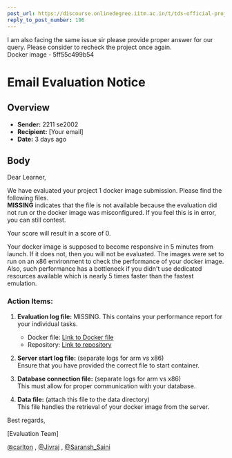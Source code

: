 ```yaml
---
post_url: https://discourse.onlinedegree.iitm.ac.in/t/tds-official-project1-discrepencies/171141/198
reply_to_post_number: 196
---
```

I am also facing the same issue sir please provide proper answer for our query. Please consider to recheck the project once again.  
Docker image - 5ff55c499b54  

# Email Evaluation Notice

## Overview
- **Sender:** 2211 se2002
- **Recipient:** [Your email]
- **Date:** 3 days ago

## Body
Dear Learner,

We have evaluated your project 1 docker image submission. Please find the following files.  
**MISSING** indicates that the file is not available because the evaluation did not run or the docker image was misconfigured. If you feel this is in error, you can still contest.

Your score will result in a score of 0.

Your docker image is supposed to become responsive in 5 minutes from launch. If it does not, then you will not be evaluated. The images were set to run on an x86 environment to check the performance of your docker image. Also, such performance has a bottleneck if you didn't use dedicated resources available which is nearly 5 times faster than the fastest emulation.

### Action Items:
1. **Evaluation log file:** MISSING. This contains your performance report for your individual tasks.
   - Docker file: [Link to Docker file](http://drive.google.com)
   - Repository: [Link to repository](https://www.yourrepositorylink.com)

2. **Server start log file:** (separate logs for arm vs x86)  
   Ensure that you have provided the correct file to start container.

3. **Database connection file:** (separate logs for arm vs x86)  
   This must allow for proper communication with your database.

4. **Data file:** (attach this file to the data directory)  
   This file handles the retrieval of your docker image from the server.

Best regards,

[Evaluation Team]

[@carlton](/u/carlton) , [@Jivraj](/u/jivraj) , [@Saransh\_Saini](/u/saransh_saini)